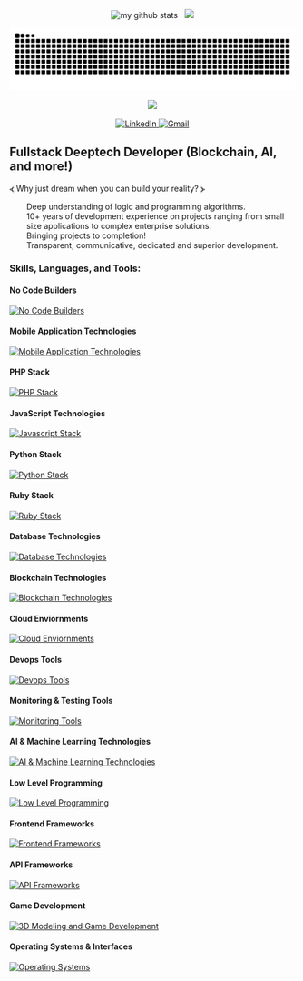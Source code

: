 <!--
Clear Cache
-->
<p align="center">
  <img src="https://your-vercel-instance.vercel.app/api?username=prestonzen&show_icons=true&theme=dark&cache_seconds=3600" alt="my github stats" height="190px" />
  &nbsp;
  <img src="https://your-vercel-instance.vercel.app/api/top-langs/?username=prestonzen&langs_count=12&layout=compact&theme=tokyonight&include_all_commits=true&cache_seconds=3600" height="190px" />
</p>


<!--

-->

<!--
<p align="center">
    <img width="100px" src="https://res.cloudinary.com/anuraghazra/image/upload/v1594908242/logo_ccswme.svg" align="center" alt="GitHub Readme Stats" />
</p>
-->

<p align="center">
  <picture>
    <source media="(prefers-color-scheme: light)" srcset="https://raw.githubusercontent.com/prestonzen/prestonzen/refs/heads/output/github-contribution-grid-snake.svg">
    <img alt="github contribution grid snake animation" src="https://raw.githubusercontent.com/prestonzen/prestonzen/refs/heads/output/github-contribution-grid-snake.svg">
  </picture>
</p>

<p align="center">
    <img src="https://github-profile-trophy.vercel.app/?username=prestonzen&row=3&column=7&theme=gruvbox&margin-w=15&margin-h=15" />
</p>

<p align="center">
  <a href="https://www.linkedin.com/in/prestonzen/">
    <img src="https://img.shields.io/badge/-LinkedIn-blue?style=flat&logo=Linkedin&logoColor=white" alt="LinkedIn">
  </a>
  <a href="mailto:prestonzen@kaizenapps.com">
    <img src="https://img.shields.io/badge/-Gmail-c14438?style=flat&logo=Gmail&logoColor=white" alt="Gmail">
  </a>
</p>

## Fullstack Deeptech Developer (Blockchain, AI, and more!)

⦓ Why just dream when you can build your reality? ⦔
<p style = "margin-left: 30px">
Deep understanding of logic and programming algorithms.<br>
10+ years of development experience on projects ranging from small size applications to complex enterprise solutions.<br>
Bringing projects to completion!<br>
Transparent, communicative, dedicated and superior development.<br>
</p>

### Skills, Languages, and Tools:
<!--
![Top Langs](https://github-readme-stats.vercel.app/api/top-langs/?username=prestonzen&layout=donut)
-->
#### No Code Builders
[![No Code Builders](https://skillicons.dev/icons?i=wordpress,webflow&theme=dark)](https://skillicons.dev)

#### Mobile Application Technologies
[![Mobile Application Technologies](https://skillicons.dev/icons?i=dart,flutter,java,kotlin,swift&theme=dark)](https://skillicons.dev)

#### PHP Stack
[![PHP Stack](https://skillicons.dev/icons?i=php,laravel,symfony&theme=dark)](https://skillicons.dev)

#### JavaScript Technologies
[![Javascript Stack](https://skillicons.dev/icons?i=javascript,vue,vuetify,nuxt,react,next,ts,angular,express,nodejs,npm,yarn&theme=dark)](https://skillicons.dev)

#### Python Stack
[![Python Stack](https://skillicons.dev/icons?i=anaconda,python,django,flask,fastapi&theme=dark)](https://skillicons.dev)

#### Ruby Stack
[![Ruby Stack](https://skillicons.dev/icons?i=ruby,rails&theme=dark)](https://skillicons.dev)

#### Database Technologies
[![Database Technologies](https://skillicons.dev/icons?i=firebase,mysql,mongodb,postgres,redis,ipfs&theme=dark)](https://skillicons.dev)

#### Blockchain Technologies
[![Blockchain Technologies](https://skillicons.dev/icons?i=solidity&theme=dark)](https://skillicons.dev)

#### Cloud Enviornments
[![Cloud Enviornments](https://skillicons.dev/icons?i=aws,gcp,azure,replit,netlify,cloudflare&theme=dark)](https://skillicons.dev)

#### Devops Tools
[![Devops Tools](https://skillicons.dev/icons?i=docker,ansible,kubernetes,git,gitlab,githubactions,github,jenkins&theme=dark)](https://skillicons.dev)

#### Monitoring & Testing Tools
[![Monitoring Tools](https://skillicons.dev/icons?i=elasticsearch,stackoverflow,obsidian&theme=dark)](https://skillicons.dev)

#### AI & Machine Learning Technologies
[![AI & Machine Learning Technologies](https://skillicons.dev/icons?i=tensorflow,pytorch,opencv&theme=dark)](https://skillicons.dev)

#### Low Level Programming
[![Low Level Programming](https://skillicons.dev/icons?i=rust,cpp,c,go&theme=dark)](https://skillicons.dev)

#### Frontend Frameworks
[![Frontend Frameworks](https://skillicons.dev/icons?i=materialui,bootstrap,html,css,tailwind&theme=dark)](https://skillicons.dev)

#### API Frameworks
[![API Frameworks](https://skillicons.dev/icons?i=graphql,postman,tailwind&theme=dark)](https://skillicons.dev)

#### Game Development
[![3D Modeling and Game Development](https://skillicons.dev/icons?i=lua,robloxstudio,blender,gamemakerstudio,ps,godot,cpp,c#,unreal,unity#&theme=dark)](https://skillicons.dev)

#### Operating Systems & Interfaces
[![Operating Systems](https://skillicons.dev/icons?i=windows,powershell,linux,bash,arch,apple,ubuntu,redhat,raspberrypi&theme=dark)](https://skillicons.dev)

<!--
#### Website Development
- <b>Front-end</b> : HTML5, CSS3, XML, Bootstrap, JavaScript, jQuery
- <b>Back-end</b> : Laravel, Codeigniter, Symphony, CakePHP
- <b>Custom APIs Development</b> : JavaScript, Angular, Vue, & Node.js (Restful, & SOAP)
- <b>JS Frameworks</b> : Angular, Vue, React, Express, Backbone, & Node
- <b>Database</b> : MS SQL Server, SQL Azure, MySQL, Entity Framework, Dapper.NET, LINQ to SQL, CSLA.NET, JSON
- <b>MySQL, MSSQL, Mongo DB, PostgreSQL, Oracle MySQL</b>
- <b>Operating Systems</b> : Windows Enterprise, Linux, MacBook Pro
- <b>Web services</b> : WSDL, SOAP, JSON0
- <b>Visual Basic.NET, ASP.NET, .NET Core; Razor pages, WebAPI, WebForms, DotNetNuke</b>
- <b>Amazon Web Services (Lambda, EC2, S3, Route53, DynamoDB, etc), Firebase, Heroku, Trello, Pusher and so on </b>
#### Mobile Application Development

- <b>Swift, Objective-C, Java, Xcode, Android Studio</b>
- <b>React Native, Ionic Framework, Xamarin, Flutter, Kotlin</b>
- <b>Cocoa Touch, AVFoundation, CoreImage, CoreData, MapKit, SpriteKit, CloudKit, Core Audio, CoreMIDI</b>
- <b>Android SDK, Android NDK, SQLite</b>
- <b>JUnit, Mockito, Robolectric</b>
- <b>MVVM, MVP</b>


![LeetCode Stats](https://leetcard.jacoblin.cool/0x3fdegou?theme=light&font=Delius%20Unicase&ext=heatmap&site=cn&border=1&width=500)

https://github.com/tandpfun/skill-icons#readme
 
<p align="center">
    <img src="https://quotes-github-readme.vercel.app/api?type=vertical&theme=dark" alt="my github stats" height="190px" />
</p> 

-->
